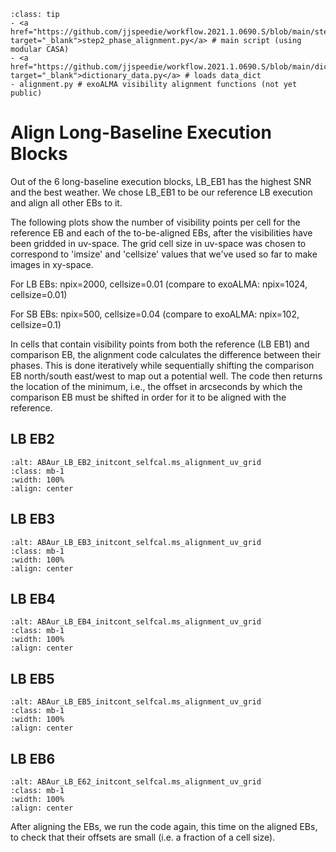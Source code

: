 `````{admonition} Scripts for **Step 2 - Phase alignment**:
:class: tip
- <a href="https://github.com/jjspeedie/workflow.2021.1.0690.S/blob/main/step2_phase_alignment.py" target="_blank">step2_phase_alignment.py</a> # main script (using modular CASA)
- <a href="https://github.com/jjspeedie/workflow.2021.1.0690.S/blob/main/dictionary_data.py" target="_blank">dictionary_data.py</a> # loads data_dict
- alignment.py # exoALMA visibility alignment functions (not yet public)
`````
<!-- https://github.com/jjspeedie/workflow.2021.1.0690.S/blob/main/alignment.py -->

# Align Long-Baseline Execution Blocks

Out of the 6 long-baseline execution blocks, LB_EB1 has the highest SNR and the best weather. We chose LB_EB1 to be our reference LB execution and align all other EBs to it.

The following plots show the number of visibility points per cell for the reference EB and each of the to-be-aligned EBs, after the visibilities have been gridded in uv-space. The grid cell size in uv-space was chosen to correspond to 'imsize' and 'cellsize' values that we've used so far to make images in xy-space.

For LB EBs: npix=2000, cellsize=0.01 (compare to exoALMA: npix=1024, cellsize=0.01)

For SB EBs: npix=500, cellsize=0.04 (compare to exoALMA: npix=102, cellsize=0.1)

In cells that contain visibility points from both the reference (LB EB1) and comparison EB, the alignment code calculates the difference between their phases. This is done iteratively while sequentially shifting the comparison EB north/south east/west to map out a potential well. The code then returns the location of the minimum, i.e., the offset in arcseconds by which the comparison EB must be shifted in order for it to be aligned with the reference.

## LB EB2

```{image} images/ABAur_LB_EB2_initcont_selfcal.ms_alignment_uv_grid.png
:alt: ABAur_LB_EB2_initcont_selfcal.ms_alignment_uv_grid
:class: mb-1
:width: 100%
:align: center
```

## LB EB3

```{image} images/ABAur_LB_EB3_initcont_selfcal.ms_alignment_uv_grid.png
:alt: ABAur_LB_EB3_initcont_selfcal.ms_alignment_uv_grid
:class: mb-1
:width: 100%
:align: center
```

## LB EB4

```{image} images/ABAur_LB_EB4_initcont_selfcal.ms_alignment_uv_grid.png
:alt: ABAur_LB_EB4_initcont_selfcal.ms_alignment_uv_grid
:class: mb-1
:width: 100%
:align: center
```

## LB EB5

```{image} images/ABAur_LB_EB5_initcont_selfcal.ms_alignment_uv_grid.png
:alt: ABAur_LB_EB5_initcont_selfcal.ms_alignment_uv_grid
:class: mb-1
:width: 100%
:align: center
```

## LB EB6

```{image} images/ABAur_LB_EB6_initcont_selfcal.ms_alignment_uv_grid.png
:alt: ABAur_LB_E62_initcont_selfcal.ms_alignment_uv_grid
:class: mb-1
:width: 100%
:align: center
```

After aligning the EBs, we run the code again, this time on the aligned EBs, to check that their offsets are small (i.e. a fraction of a cell size).
